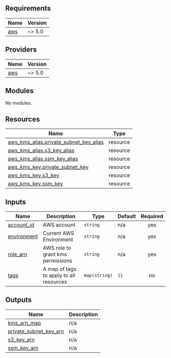 <!-- BEGIN_TF_DOCS -->
## Requirements

| Name | Version |
|------|---------|
| <a name="requirement_aws"></a> [aws](#requirement\_aws) | ~> 5.0 |

## Providers

| Name | Version |
|------|---------|
| <a name="provider_aws"></a> [aws](#provider\_aws) | ~> 5.0 |

## Modules

No modules.

## Resources

| Name | Type |
|------|------|
| [aws_kms_alias.private_subnet_key_alias](https://registry.terraform.io/providers/hashicorp/aws/latest/docs/resources/kms_alias) | resource |
| [aws_kms_alias.s3_key_alias](https://registry.terraform.io/providers/hashicorp/aws/latest/docs/resources/kms_alias) | resource |
| [aws_kms_alias.ssm_key_alias](https://registry.terraform.io/providers/hashicorp/aws/latest/docs/resources/kms_alias) | resource |
| [aws_kms_key.private_subnet_key](https://registry.terraform.io/providers/hashicorp/aws/latest/docs/resources/kms_key) | resource |
| [aws_kms_key.s3_key](https://registry.terraform.io/providers/hashicorp/aws/latest/docs/resources/kms_key) | resource |
| [aws_kms_key.ssm_key](https://registry.terraform.io/providers/hashicorp/aws/latest/docs/resources/kms_key) | resource |

## Inputs

| Name | Description | Type | Default | Required |
|------|-------------|------|---------|:--------:|
| <a name="input_account_id"></a> [account\_id](#input\_account\_id) | AWS account | `string` | n/a | yes |
| <a name="input_environment"></a> [environment](#input\_environment) | Current AWS Environment | `string` | n/a | yes |
| <a name="input_role_arn"></a> [role\_arn](#input\_role\_arn) | AWS role to grant kms permissions | `string` | n/a | yes |
| <a name="input_tags"></a> [tags](#input\_tags) | A map of tags to apply to all resources | `map(string)` | `{}` | no |

## Outputs

| Name | Description |
|------|-------------|
| <a name="output_kms_arn_map"></a> [kms\_arn\_map](#output\_kms\_arn\_map) | n/a |
| <a name="output_private_subnet_key_arn"></a> [private\_subnet\_key\_arn](#output\_private\_subnet\_key\_arn) | n/a |
| <a name="output_s3_key_arn"></a> [s3\_key\_arn](#output\_s3\_key\_arn) | n/a |
| <a name="output_ssm_key_arn"></a> [ssm\_key\_arn](#output\_ssm\_key\_arn) | n/a |
<!-- END_TF_DOCS -->